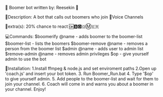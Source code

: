 🤮 Boomer bot written by: Reesekin 🤢

  📜Description: A bot that calls out boomers who join 🎤Voice Channels
  
  👾extra(s): 20% chance to react 🆗🅱🅾🇴Ⓜ🇪🇷
  
  💻Commands: 
      $boomerify @name - adds boomer to the boomer-list
      $boomer-list - lists the boomers 
      $boomer-remove @name - removes a person from the boomer list 
      $admin @name - adds user to admin list 
      $remove-admin @name - removes admin privileges
      $op - give yourself admin to use the bot
      
🚧Installation: 
1.Install ffmpeg & node.js and set enviroment paths
2.Open up 'coach.js' and insert your bot token.
3. Run Boomer_Run.bat
4. Type '$op' to give yourself admin.
5. Add people to the boomer-list and wait for them to join your channel.
6. Coach will come in and warns you about a boomer in your channel. Enjoy!
